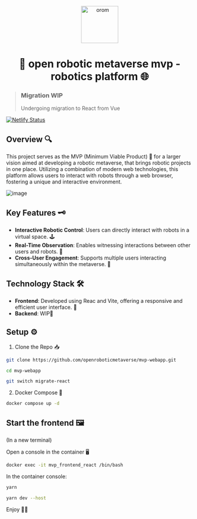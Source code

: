 <p align="center">
  <a href="https://www.openroboticmetaverse.org">
    <img alt="orom" src="https://raw.githubusercontent.com/openroboverse/knowledge-base/main/docs/assets/icon.png" width="100" />
  </a>
</p>
<h1 align="center">
  🤖 open robotic metaverse mvp - robotics platform 🌐
</h1>

> ### Migration WIP
>
> Undergoing migration to React from Vue

[![Netlify Status](https://api.netlify.com/api/v1/badges/a5a71d78-589b-47d6-85e7-8293bb8a7fdd/deploy-status)](https://app.netlify.com/sites/orom-mvp/deploys)

## Overview 🔍

This project serves as the MVP (Minimum Viable Product) 🚀 for a larger vision aimed at developing a robotic metaverse, that brings robotic projects in one place. Utilizing a combination of modern web technologies, this platform allows users to interact with robots through a web browser, fostering a unique and interactive environment.

![image](https://github.com/user-attachments/assets/26531ac3-e93b-4ad2-9bd1-1c82543c13a0)


## Key Features 🗝️

- **Interactive Robotic Control**: Users can directly interact with robots in a virtual space. 🕹️
- **Real-Time Observation**: Enables witnessing interactions between other users and robots. 👀
- **Cross-User Engagement**: Supports multiple users interacting simultaneously within the metaverse. 👥

## Technology Stack 🛠️

- **Frontend**: Developed using Reac and Vite, offering a responsive and efficient user interface. 🌟
- **Backend**: WIP💪

## Setup ⚙️

1. Clone the Repo 📥

```bash
git clone https://github.com/openroboticmetaverse/mvp-webapp.git

```

```bash
cd mvp-webapp
```

```bash
git switch migrate-react
```

2. Docker Compose 🐳

```bash
docker compose up -d
```

## Start the frontend 🖼️

(In a new terminal)

Open a console in the container 🖥️

```bash
docker exec -it mvp_frontend_react /bin/bash
```

In the container console:

```bash
yarn
```

```bash
yarn dev --host
```

Enjoy 🎉🥳
